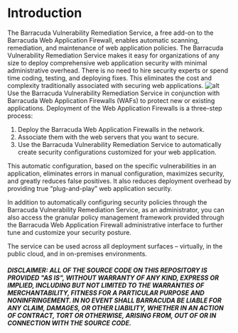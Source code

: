 # Introduction

The Barracuda Vulnerability Remediation Service, a free add-on to the Barracuda Web Application Firewall, enables automatic scanning, remediation, and maintenance of web application policies. The Barracuda Vulnerability Remediation Service makes it easy for organizations of any size to deploy comprehensive web application security with minimal administrative overhead. There is no need to hire security experts or spend time coding, testing, and deploying fixes. This eliminates the cost and complexity traditionally associated with securing web applications.
                  ![alt](https://campus.barracuda.com/resources/attachments/image/53676680/ExecSummaryAdv.png)
Use the Barracuda Vulnerability Remediation Service in conjunction with Barracuda Web Application Firewalls (WAFs) to protect new or existing applications. Deployment of the Web Application Firewalls is a three-step process:

1. Deploy the Barracuda Web Application Firewalls in the network.
2. Associate them with the web servers that you want to secure.
3. Use the Barracuda Vulnerability Remediation Service to automatically create security configurations customized for your web application.

This automatic configuration, based on the specific vulnerabilities in an application, eliminates errors in manual configuration, maximizes security, and greatly reduces false positives. It also reduces deployment overhead by providing true “plug-and-play” web application security.

In addition to automatically configuring security policies through the Barracuda Vulnerability Remediation Service, as an administrator, you can also access the granular policy management framework provided through the Barracuda Web Application Firewall administrative interface to further tune and customize your security posture.

The service can be used across all deployment surfaces – virtually, in the public cloud, and in on-premises environments.
##### DISCLAIMER: ALL OF THE SOURCE CODE ON THIS REPOSITORY IS PROVIDED "AS IS", WITHOUT WARRANTY OF ANY KIND, EXPRESS OR IMPLIED, INCLUDING BUT NOT LIMITED TO THE WARRANTIES OF MERCHANTABILITY, FITNESS FOR A PARTICULAR PURPOSE AND NONINFRINGEMENT. IN NO EVENT SHALL BARRACUDA BE LIABLE FOR ANY CLAIM, DAMAGES, OR OTHER LIABILITY, WHETHER IN AN ACTION OF CONTRACT, TORT OR OTHERWISE, ARISING FROM, OUT OF OR IN CONNECTION WITH THE SOURCE CODE. #####

